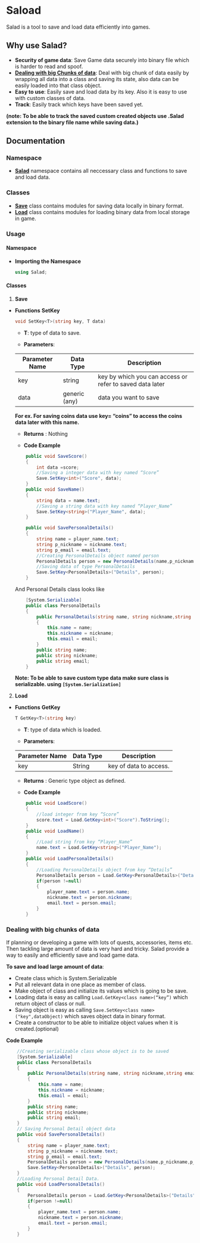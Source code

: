 # Saload
Salad is a tool to save and load data efficiently into games.

## Why use Salad?

* __Security of game data__: Save Game data securely into binary file which is harder to read and spoof.
* [__Dealing with big Chunks of data__](#big-chunk-usage): Deal with big chunk of data easily by wrapping all data into a class and saving its state, also data can be easily loaded into that class object.
* __Easy to use__: Easily save and load data by its key. Also it is easy to use with custom classes of data.
* __Track__: Easily track which keys have been saved yet.

__(note: To be able to track the saved custom created objects use .Salad extension to the binary file name while saving data.)__

## Documentation

### Namespace

* [__Salad__](#saload-usage) namespace contains all neccessary class and functions to save and load data.

### Classes

* [__Save__](#save-usage) class contains modules for saving data locally in binary format.
* [__Load__](#load-usage) class contains modules for loading binary data from local storage in game.


### Usage

#### Namespace
* <a name="saload-usage"></a>__Importing the Namespace__
    ```C#
    using Salad;
    ```
#### Classes
1. <a name="save-usage"></a>__Save__
* __Functions__
    __SetKey__
    ```C#
    void SetKey<T>(string key, T data)
    ``` 
    * __T__: type of data to save.

    * __Parameters__:
    
    | Parameter Name  | Data Type     | Description                                              |
    | --------------- | ------------- | -------------------------------------------------------- |
    | key             | string        | key by which you can access or refer to saved data later |
    | data            | generic (any) | data you want to save                                    |
    
    __For ex. For saving coins data use key= “coins” to access the coins data later with this name.__
    
    * __Returns__ : Nothing

    * __Code Example__
    ```C#
        public void SaveScore()
        {
            int data =score;
            //Saving a integer data with key named “Score”
            Save.SetKey<int>("Score", data);
        }
        public void SaveName()
        {
            string data = name.text;
            //Saving a string data with key named “Player_Name”
            Save.SetKey<string>("Player_Name", data);
        }

        public void SavePersonalDetails()
        {
            string name = player_name.text;
            string p_nickname = nickname.text;
            string p_email = email.text;
            //Creating PersonalDetails object named person
            PersonalDetails person = new PersonalDetails(name,p_nickname,p_email);
            //Saving data of type PersonalDetails
            Save.SetKey<PersonalDetails>("Details", person);
        }
    ```
    And Personal Details class looks like
    ```C#
        [System.Serializable]
        public class PersonalDetails
        {
            public PersonalDetails(string name, string nickname,string email)
            {
                this.name = name;
                this.nickname = nickname;
                this.email = email;
            }
            public string name;
            public string nickname;
            public string email;
        }
    ```
    __Note: To be able to save custom type data make sure class is serializable. using ```[System.Serialization]```__

2. <a name="load-usage"></a>__Load__
* __Functions__
    __GetKey__
    ```C#
    T GetKey<T>(string key)
    ``` 
    * __T__: type of data which is loaded.

    * __Parameters__:
    
    | Parameter Name | Data Type | Description            |
    | -------------- | --------- | ---------------------- |
    | key            | String    | key of data to access. |

    * __Returns__ : Generic type object as defined.

    * __Code Example__
    ```C#
        public void LoadScore()
        {
            //load integer from key “Score”
            score.text = Load.GetKey<int>("Score").ToString();
        }
        public void LoadName()
        {
            //Load string from key “Player_Name”
            name.text = Load.GetKey<string>("Player_Name");
        }
        public void LoadPersonalDetails()
        {
            //Loading PersonalDetails object from key “Details”
            PersonalDetails person = Load.GetKey<PersonalDetails>("Details");
            if(person !=null)
            {
                player_name.text = person.name;
                nickname.text = person.nickname;
                email.text = person.email;
            }
        }
    ```

### <a name="big-chunk-usage"></a> Dealing with big chunks of data

If planning or developing a game with lots of quests, accessories, items etc. Then tackling large amount of data is very hard and tricky. Salad provide a way to easily and efficiently save and load game data.

__To save and load large amount of data__:
* Create class which is System.Serializable
* Put all relevant data in one place as member of class.
* Make object of class and initialize its values which is going to be save.
* Loading data is easy as calling ```Load.GetKey<class name>(“key”)``` which return object of class or null.
* Saving object is easy as calling ```Save.SetKey<class name>("key",dataObject)``` which saves object data in binary format.
* Create a constructor to be able to initialize object values when it is created.(optional)

__Code Example__
```C#
    //Creating serializable class whose object is to be saved
    [System.Serializable]
    public class PersonalDetails
    {
        public PersonalDetails(string name, string nickname,string email)
        {
            this.name = name;
            this.nickname = nickname;
            this.email = email;
        }
        public string name;
        public string nickname;
        public string email;
    }
    // Saving Personal Detail object data
    public void SavePersonalDetails()
    {
        string name = player_name.text;
        string p_nickname = nickname.text;
        string p_email = email.text;
        PersonalDetails person = new PersonalDetails(name,p_nickname,p_email);
        Save.SetKey<PersonalDetails>("Details", person);
    }
    //Loading Personal Detail Data.
    public void LoadPersonalDetails()
    {
        PersonalDetails person = Load.GetKey<PersonalDetails>("Details");
        if(person !=null)
        {
            player_name.text = person.name;
            nickname.text = person.nickname;
            email.text = person.email;
        }
    }
```



